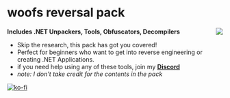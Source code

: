 # woofs reversal pack
<img align="right" src="https://i.pinimg.com/originals/14/a7/97/14a7977ee7bfb0a98c49d9393c1184db.gif">

**Includes .NET Unpackers, Tools, Obfuscators, Decompilers** 
- Skip the research, this pack has got you covered!     
- Perfect for beginners who want to get into reverse engineering or creating .NET Applications.
- if you need help using any of these tools, join my **[Discord](https://discord.gg/woofs)**
- *note: I don't take credit for the contents in the pack*


[![ko-fi](https://ko-fi.com/img/githubbutton_sm.svg)](https://ko-fi.com/S6S0HE2LN)


<!---
heyimwoof/heyimwoof is a ✨ special ✨ repository because its `README.md` (this file) appears on your GitHub profile.
You can click the Preview link to take a look at your changes.
--->

